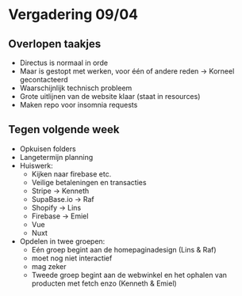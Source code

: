 # Vergadering 09/04

## Overlopen taakjes
- Directus is normaal in orde
- Maar is gestopt met werken, voor één of andere reden -> Korneel gecontacteerd
- Waarschijnlijk technisch probleem
- Grote uitlijnen van de website klaar (staat in resources)
- Maken repo voor insomnia requests

## Tegen volgende week
- Opkuisen folders
- Langetermijn planning
- Huiswerk:
  - Kijken naar firebase etc.
  - Veilige betaleningen en transacties
  - Stripe -> Kenneth
  - SupaBase.io -> Raf
  - Shopify -> Lins
  - Firebase -> Emiel
  - Vue
  - Nuxt
- Opdelen in twee groepen:
	- Eén groep begint aan de homepaginadesign (Lins & Raf)
    - moet nog niet interactief
    - mag zeker
	- Tweede groep begint aan de webwinkel en het ophalen van producten met fetch enzo (Kenneth & Emiel)